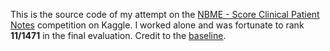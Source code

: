 This is the source code of my attempt on the  [NBME - Score Clinical Patient Notes](https://www.kaggle.com/c/nbme-score-clinical-patient-notes) competition on Kaggle. I worked alone and was fortunate to rank **11/1471** in the final evaluation. Credit to the [baseline](https://www.kaggle.com/code/yasufuminakama/nbme-deberta-base-baseline-train).
